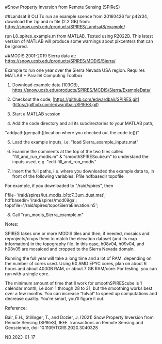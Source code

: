 #Snow Property Inversion from Remote Sensing (SPIReS)

##Landsat 8 OLI
To run an example scence from 20160426 for p42r34, download the zip and m file (2.2 GB) from:
https://snow.ucsb.edu/products/SPIRES/Landsat8/example/

run L8_spires_example.m from MATLAB. Tested using R2022B. This latest version of MATLAB will produce some warnings about pixcenters that can be ignored.

##MODIS
2001-2019 Sierra data at: https://snow.ucsb.edu/products/SPIRES/MODIS/Sierra/

Example to run one year over the Sierra Nevada USA region. Requires MATLAB + Parallel Computing Toolbox

1. Download example data (103GB),
https://snow.ucsb.edu/products/SPIRES/MODIS/Sierra/ExampleData/

2. Checkout the code, [https://github.com/edwardbair/SPIRES.git] (https://github.com/edwardbair/SPIRES.git)

3. Start a MATLAB session

4. Add the code directory and all its subdirectories to your MATLAB path,

"addpath(genpath([location where you checked out the code to]))"

5. Load the example inputs, i.e. "load Sierra_example_inputs.mat" 

6. Examine the comments at the top of the two files called "fill_and_run_modis.m" &
"smoothSPIREScube.m" to understand the inputs used, e.g. "edit fill_and_run_modis"

7. Insert the full paths, i.e. where you downloaded the example data to, in front of the following variables:
Ffile
hdfbasedir
topofile

For example, if you downloaded to "/raid/spires", then

Ffile='/raid/spires/lut_modis_b1to7_3um_dust.mat'; 
hdfbasedir='/raid/spires/mod09ga';
topofile='/raid/spires/topo/SierraElevation.h5';

8. Call "run_modis_Sierra_example.m"

Notes:

SPIRES takes one or more MODIS tiles and then, if needed, 
mosaics and reprojects/crops them to match the elevation dataset (and its map information) in the topography file. 
In this case, h08v04, h09v04, and h08v05 are mosaiced and cropped to the Sierra Nevada domain.

Running the full year will take a long time and a lot of RAM, depending on the number of cores used. Using 60 AMD EPYC cores, plan on about 6 hours and about 400GB RAM, or about 7 GB RAM/core. For testing, you can run with a single core.

The minimum amount of time that'll work for smoothSPIREScube is 1 calendar month, i.e dom 1 through 28 to 31, but the smoothing works best over a few months. You can increase "tolval" to speed up computations and decrease quality. You're smart, you'll figure it out.

Reference:

Bair, E.H., Stillinger, T., and Dozier, J. (2021) Snow Property Inversion from Remote Sensing (SPIReS), IEEE Transactions on Remote Sensing and Geoscience, doi: 10.1109/TGRS.2020.3040328

NB 2023-01-17
